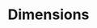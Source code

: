 ---
bigquery: https://console.cloud.google.com/bigquery?p=covid-19-dimensions-ai&page=table&d=data&t=publications
contributors: Digital Science, https://www.digital-science.com/
cost: Free for personal, non-commercial use.
description: Dimensions contains more than 100 million publications, ranging from
  articles published in scholarly journals, books and book chapters, to preprints
  and conference proceedings. All publications are contextualized with linked data
  sets, funding, publications, patents, clinical trials, and policy documents. You
  can also view associated categories, funders, institutions, and researcher profiles.
documentation: https://docs.dimensions.ai/bigquery/index.html
last_edit: Mon, 04 Apr 2022 19:04:00 GMT
location: https://www.dimensions.ai/products/free/
maintained_by: Digital Science, https://www.digital-science.com/
schema_fields: '[''research_org_country_names'', ''funding_amount'', ''title'', ''funding_details'',
  ''abstract'', ''research_orgs'', ''language'', ''clinical_trial_ids'', ''citations_count'',
  ''family_count'', ''date_online'', ''funding_aud'', ''funder_countries'', ''funding_cny'',
  ''linkout'', ''email_address'', ''labels'', ''grant_number'', ''supporting_grant_ids'',
  ''date_normal'', ''start_date'', ''granted_date'', ''assignee_countries'', ''status'',
  ''researcher_ids'', ''legal_events'', ''category_sdg'', ''funder_org_countries'',
  ''ipcr'', ''funder_org_state_codes'', ''type'', ''date_imported_gbq'', ''category_rcdc'',
  ''doi'', ''embargo_date'', ''links'', ''repository_url'', ''altmetrics'', ''funder_org_cities'',
  ''current_assignee_countries'', ''research_org_state_codes'', ''funding_currency'',
  ''types'', ''arxiv_id'', ''active_years'', ''funding_cad'', ''filing_status'', ''acknowledgements'',
  ''eisbn'', ''concepts'', ''description'', ''wikipedia_url'', ''family_id'', ''funder_orgs'',
  ''editors'', ''family_members_ids'', ''id'', ''aliases'', ''funder_org'', ''research_org_cities'',
  ''associated_publication_arxiv_id'', ''source_id'', ''original_assignee_orgs'',
  ''cited_by_ids'', ''acronym'', ''category_for'', ''investigators'', ''application_number'',
  ''expiration_date'', ''current_assignee'', ''pages'', ''date_print'', ''publisher'',
  ''name'', ''authors'', ''volume'', ''organisation_details'', ''relationships'',
  ''research_org_city_names'', ''funding_jpy'', ''brief_title'', ''publication_year'',
  ''conditions'', ''expiration_year'', ''legal_status'', ''original_assignee_countries'',
  ''citation_string'', ''assignee_orgs'', ''funding_gbp'', ''filing_date'', ''pmid'',
  ''funder_org_acronyms'', ''parent_id'', ''repository_id'', ''open_access_categories'',
  ''isbn'', ''address'', ''start_year'', ''funding_nzd'', ''date_inserted'', ''established'',
  ''original_assignee'', ''funding_usd'', ''citations'', ''research_org_countries'',
  ''date'', ''publication_ids'', ''associated_publication_doi'', ''foa_number'', ''publication_date'',
  ''journal_lists'', ''mesh_terms'', ''created_date'', ''open_access_categories_v2'',
  ''associated_publication_id'', ''research_org_state_names'', ''funding_chf'', ''categories'',
  ''conference'', ''associated_grant_ids'', ''category_uoa'', ''phase'', ''book_series_title'',
  ''subtitles'', ''kind'', ''external_ids'', ''category_bra'', ''category_hrcs_hc'',
  ''resulting_publication_doi'', ''interventions'', ''year'', ''category_hra'', ''funding_eur'',
  ''priority_year'', ''cpc'', ''original_abstract'', ''resulting_publication_ids'',
  ''repository_name'', ''date_modified'', ''filing_year'', ''category_hrcs_rac'',
  ''mesh_headings'', ''jurisdiction'', ''category_icrp_cso'', ''associated_publication_pmid'',
  ''granted_year'', ''journal'', ''book_title'', ''end_year'', ''license'', ''gender'',
  ''registry'', ''pmcid'', ''patent_ids'', ''acronyms'', ''original_title'', ''inventor_names'',
  ''reference_ids'', ''metrics'', ''current_assignee_orgs'', ''priority_date'', ''category_icrp_ct'',
  ''end_date'', ''proceedings_title'', ''issue'']'
shortname: dimensions
tags:
- scholarly literature
- patents
- funding
- clinical trials
- academic profiles
terms_of_use: 'Use of both the Dimensions COVID-19 dataset and full Dimensions dataset
  are subject to the Dimensions Terms of use: https://www.dimensions.ai/policies-terms-legal '
title: Dimensions
uuid: dcff88bd-fe6b-4fdb-8159-809bf9d7bc1c
---